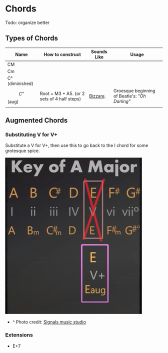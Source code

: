 # Chords

Todo: organize better

## Types of Chords

| Name            | How to construct                            | Sounds Like                                                                                   | Usage                                          |
| --------------- | ------------------------------------------- | --------------------------------------------------------------------------------------------- | ---------------------------------------------- |
| CM              |                                             |                                                                                               |                                                |
| Cm              |                                             |                                                                                               |                                                |
| C° (diminished) |                                             |                                                                                               |                                                |
| $$C^+$$ (aug)   | Root + M3 + A5. (or 2 sets of 4 half steps) | [Bizzare](https://www.youtube.com/watch?time_continue=135\&v=wNWDjhDo2Ak\&feature=emb_title). | Groesque beginning of Beatle's: _"Oh Darling"_ |
|                 |                                             |                                                                                               |                                                |

## Augmented Chords

### Substituting V for V+

Substitute a V for V+, then use this to go back to the I chord for some grotesque spice.

![](<../../../.gitbook/assets/CleanShot 2022-01-23 at 16.27.45.jpg>)

* ^ Photo credit: [Signals music studio](https://www.youtube.com/watch?v=wNWDjhDo2Ak\&t=214s)

### Extensions

* E+7
